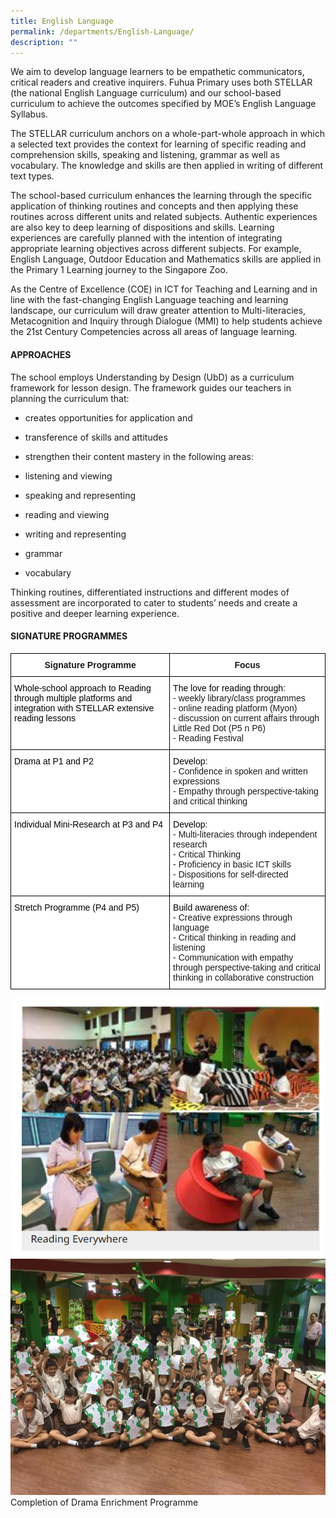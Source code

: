 ```yaml
---
title: English Language
permalink: /departments/English-Language/
description: ""
---
```

We aim to develop language learners to be empathetic communicators, critical readers and creative inquirers. Fuhua Primary uses both STELLAR (the national English Language curriculum) and our school-based curriculum to achieve the outcomes specified by MOE’s English Language Syllabus.

  

The STELLAR curriculum anchors on a whole-part-whole approach in which a selected text provides the context for learning of specific reading and comprehension skills, speaking and listening, grammar as well as vocabulary. The knowledge and skills are then applied in writing of different text types. 

  

The school-based curriculum enhances the learning through the specific application of thinking routines and concepts and then applying these routines across different units and related subjects. Authentic experiences are also key to deep learning of dispositions and skills. Learning experiences are carefully planned with the intention of integrating appropriate learning objectives across different subjects. For example, English Language, Outdoor Education and Mathematics skills are applied in the Primary 1 Learning journey to the Singapore Zoo. 

  

As the Centre of Excellence (COE) in ICT for Teaching and Learning and in line with the fast-changing English Language teaching and learning landscape, our curriculum will draw greater attention to Multi-literacies, Metacognition and Inquiry through Dialogue (MMI) to help students achieve the 21st Century Competencies across all areas of language learning.


#### **APPROACHES**


The school employs Understanding by Design (UbD) as a curriculum framework for lesson design. The framework guides our teachers in planning the curriculum that:

*   creates opportunities for application and
*   transference of skills and attitudes
*   strengthen their content mastery in the following areas:

*   listening and viewing
*   speaking and representing
*   reading and viewing
*   writing and representing
*   grammar
*   vocabulary

Thinking routines, differentiated instructions and different modes of assessment are incorporated to cater to students’ needs and create a positive and deeper learning experience.

#### **SIGNATURE PROGRAMMES**

<style type="text/css">
.tg  {border-collapse:collapse;border-spacing:0;}
.tg td{border-color:black;border-style:solid;border-width:1px;font-family:Arial, sans-serif;font-size:14px;
  overflow:hidden;padding:10px 5px;word-break:normal;}
.tg th{border-color:black;border-style:solid;border-width:1px;font-family:Arial, sans-serif;font-size:14px;
  font-weight:normal;overflow:hidden;padding:10px 5px;word-break:normal;}
.tg .tg-9hzb{background-color:#FFF;font-weight:bold;text-align:center;vertical-align:top}
.tg .tg-ktyi{background-color:#FFF;text-align:left;vertical-align:top}
</style>
<table class="tg">
<thead>
  <tr>
    <th class="tg-9hzb">Signature Programme</th>
    <th class="tg-9hzb">Focus</th>
  </tr>
</thead>
<tbody>
  <tr>
    <td class="tg-ktyi"><span style="font-weight:normal;color:#000">Whole-school approach to Reading through multiple platforms and integration with STELLAR extensive reading lessons</span></td>
    <td class="tg-ktyi"><span style="font-weight:normal;color:#000">The love for reading through:</span><br>- weekly library/class programmes<br>- online reading platform (Myon)<br>- discussion on current affairs through Little Red Dot (P5 n P6)<br>- Reading Festival</td>
  </tr>
  <tr>
    <td class="tg-ktyi"><span style="font-weight:normal;color:#000">Drama at P1  and P2</span></td>
    <td class="tg-ktyi"><span style="font-weight:normal;color:#000">Develop:</span><br>- Confidence in spoken and written expressions<br>- Empathy through perspective-taking and critical thinking<br><span style="font-weight:normal;color:#000"> </span></td>
  </tr>
  <tr>
    <td class="tg-ktyi"><span style="font-weight:normal;color:#000">Individual Mini-Research at P3 and P4</span></td>
    <td class="tg-ktyi"><span style="font-weight:normal;color:#000">Develop:</span><br>- Multi-literacies through independent research<br>- Critical Thinking<br>- Proficiency in basic ICT skills<br>- Dispositions for self-directed learning</td>
  </tr>
  <tr>
    <td class="tg-ktyi"><span style="font-weight:normal;color:#000">Stretch Programme (P4 and P5)</span></td>
    <td class="tg-ktyi"><span style="font-weight:normal;color:#000">Build awareness of:</span><br>- Creative expressions through language<br>- Critical thinking in reading and listening<br>- Communication with empathy through perspective-taking and critical thinking in collaborative construction<br><span style="font-weight:normal;color:#000"> </span></td>
  </tr>
</tbody>
</table>

![](/images/Fuhua%20Experience/Teaching%20and%20Learning%20@%20Fuhua/Departments/English%20Language/E1.png)
![Completion of Drama Enrichment Programme](/images/Fuhua%20Experience/Teaching%20and%20Learning%20@%20Fuhua/Departments/English%20Language/Completion%20of%20Drama%20Enrichment%20Programme.jpg)
Completion of Drama Enrichment Programme